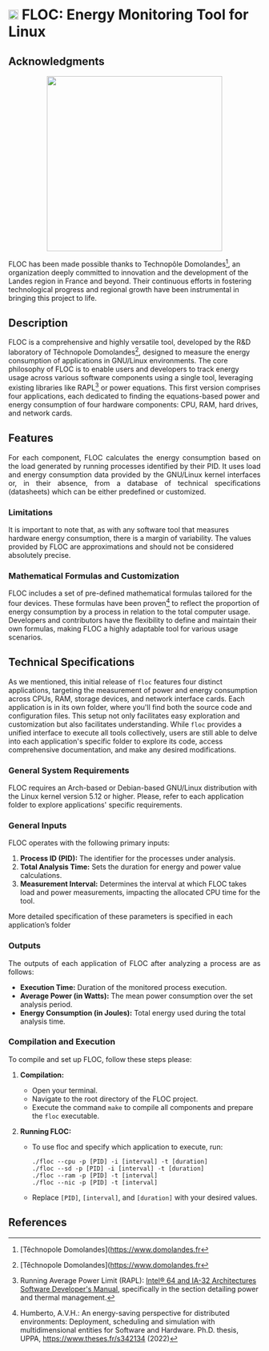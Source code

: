 # <img src="https://github.com/hhumbertoAv/FLOC/assets/6061953/f79f8db7-b374-459b-90a8-fa1a5599e295" width="20"/> FLOC: Energy Monitoring Tool for Linux

## Acknowledgments

<p align="center">  
<img src="https://github.com/hhumbertoAv/FLOC/assets/6061953/35039ac7-ea45-4c1b-9bc6-8a1f261a2bb0" width="350"/>
</p>

FLOC has been made possible thanks to Technopôle Domolandes[^1], an organization deeply committed to innovation and the development of the Landes region in France and beyond. Their continuous efforts in fostering technological progress and regional growth have been instrumental in bringing this project to life.

## Description
FLOC is a comprehensive and highly versatile tool, developed by the R&D laboratory of Têchnopole Domolandes[^1], designed to measure the energy consumption of applications in GNU/Linux environments. The core philosophy of FLOC is to enable users and developers to track energy usage across various software components using a single tool, leveraging existing libraries like RAPL[^2] or power equations. This first version comprises four applications, each dedicated to finding the equations-based power and energy consumption of four hardware components: CPU, RAM, hard drives, and network cards.


## Features
<p align="justify">
For each component, FLOC calculates the energy consumption based on the load generated by running processes identified by their PID. It uses load and energy consumption data provided by the GNU/Linux kernel interfaces or, in their absence, from a database of technical specifications (datasheets) which can be either predefined or customized. 
</p>

### Limitations

It is important to note that, as with any software tool that measures hardware energy consumption, there is a margin of variability. The values provided by FLOC are approximations and should not be considered absolutely precise.



### Mathematical Formulas and Customization
FLOC includes a set of pre-defined mathematical formulas tailored for the four devices. These formulas have been proven[^3] to reflect the proportion of energy consumption by a process in relation to the total computer usage. Developers and contributors have the flexibility to define and maintain their own formulas, making FLOC a highly adaptable tool for various usage scenarios.


## Technical Specifications

As we mentioned, this initial release of `floc` features four distinct applications, targeting the measurement of power and energy consumption across CPUs, RAM, storage devices, and network interface cards. Each application is in its own folder, where you'll find both the source code and configuration files. This setup not only facilitates easy exploration and customization but also facilitates understanding. While `floc` provides a unified interface to execute all tools collectively, users are still able to delve into each application's specific folder to explore its code, access comprehensive documentation, and make any desired modifications.


### General System Requirements
FLOC requires an Arch-based or Debian-based GNU/Linux distribution with the Linux kernel version 5.12 or higher. Please, refer to each application folder to explore applications' specific requirements. 

### General Inputs
<p align="justify">
FLOC operates with the following primary inputs:

1. **Process ID (PID):** The identifier for the processes under analysis.
2. **Total Analysis Time:** Sets the duration for energy and power value calculations.
3. **Measurement Interval:** Determines the interval at which FLOC takes load and power measurements, impacting the allocated CPU time for the tool.

More detailed specification of these parameters is specified in each application’s folder
</p>

### Outputs
<p align="justify">
The outputs of each application of FLOC after analyzing a process are as follows:

- **Execution Time:** Duration of the monitored process execution.
- **Average Power (in Watts):** The mean power consumption over the set analysis period.
- **Energy Consumption (in Joules):** Total energy used during the total analysis time.
</p>

### Compilation and Execution

To compile and set up FLOC, follow these steps please:

1. **Compilation:**
   - Open your terminal.
   - Navigate to the root directory of the FLOC project.
   - Execute the command `make` to compile all components and prepare the `floc` executable.

2. **Running FLOC:**
   - To use floc and specify which application to execute, run:
     ```
     ./floc --cpu -p [PID] -i [interval] -t [duration]
     ./floc --sd -p [PID] -i [interval] -t [duration]
     ./floc --ram -p [PID] -t [interval]
     ./floc --nic -p [PID] -t [interval]
     ```
   - Replace `[PID]`, `[interval]`, and `[duration]` with your desired values.



## References
[^1]: [Têchnopole Domolandes](https://www.domolandes.fr
[^2]: Running Average Power Limit (RAPL): [Intel® 64 and IA-32 Architectures Software Developer's Manual](https://www.intel.com/content/www/us/en/developer/articles/technical/intel-sdm.html), specifically in the section detailing power and thermal management.
[^3]: Humberto, A.V.H.: An energy-saving perspective for distributed environments:
Deployment, scheduling and simulation with multidimensional entities for Software and Hardware. Ph.D. thesis, UPPA, https://www.theses.fr/s342134 (2022)
